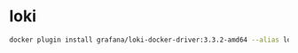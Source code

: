 # loki

```sh
docker plugin install grafana/loki-docker-driver:3.3.2-amd64 --alias loki --grant-all-permissions
```
